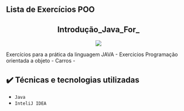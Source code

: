 ## Lista de Exercícios POO

<h2 align="center">Introdução_Java_For_</h2>

<p align="center">
<img src="https://img.shields.io/badge/Status-Programador_em_Desenvolvimento-red"></p>

<p>Exercícios para a prática da linguagem JAVA - Exercicios Programação orientada a objeto - Carros -</p>

## ✔️ Técnicas e tecnologias utilizadas

- ``Java ``
- ``InteliJ IDEA``
